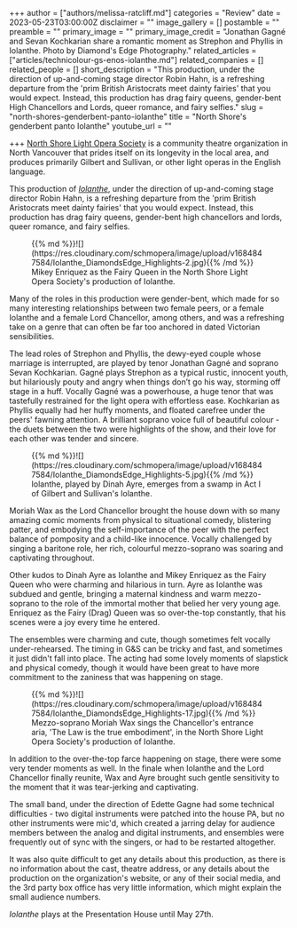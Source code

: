 +++
author = ["authors/melissa-ratcliff.md"]
categories = "Review"
date = 2023-05-23T03:00:00Z
disclaimer = ""
image_gallery = []
postamble = ""
preamble = ""
primary_image = ""
primary_image_credit = "Jonathan Gagné and Sevan Kochkarian share a romantic moment as Strephon and Phyllis in Iolanthe. Photo by Diamond's Edge Photography."
related_articles = ["articles/technicolour-gs-enos-iolanthe.md"]
related_companies = []
related_people = []
short_description = "This production, under the direction of up-and-coming stage director Robin Hahn, is a refreshing departure from the 'prim British Aristocrats meet dainty fairies' that you would expect. Instead, this production has drag fairy queens, gender-bent High Chancellors and Lords, queer romance, and fairy selfies."
slug = "north-shores-genderbent-panto-iolanthe"
title = "North Shore's genderbent panto Iolanthe"
youtube_url = ""

+++
[North Shore Light Opera Society](https://www.nslos.com/) is a community theatre organization in North Vancouver that prides itself on its longevity in the local area, and produces primarily Gilbert and Sullivan, or other light operas in the English language.

This production of [_Iolanthe_](https://tickets.phtheatre.org/TheatreManager/1/tmEvent/tmEvent789.html), under the direction of up-and-coming stage director Robin Hahn, is a refreshing departure from the 'prim British Aristocrats meet dainty fairies' that you would expect. Instead, this production has drag fairy queens, gender-bent high chancellors and lords, queer romance, and fairy selfies.

<figure data-type="image">{{% md %}}![](https://res.cloudinary.com/schmopera/image/upload/v1684847584/Iolanthe_DiamondsEdge_Highlights-2.jpg){{% /md %}}

<figcaption>Mikey Enriquez as the Fairy Queen in the North Shore Light Opera Society's production of Iolanthe.</figcaption>
</figure>

Many of the roles in this production were gender-bent, which made for so many interesting relationships between two female peers, or a female Iolanthe and a female Lord Chancellor, among others, and was a refreshing take on a genre that can often be far too anchored in dated Victorian sensibilities. 

The lead roles of Strephon and Phyllis, the dewy-eyed couple whose marriage is interrupted, are played by tenor Jonathan Gagné and soprano Sevan Kochkarian. Gagné plays Strephon as a typical rustic, innocent youth, but hilariously pouty and angry when things don’t go his way, storming off stage in a huff. Vocally Gagné was a powerhouse, a huge tenor that was tastefully restrained for the light opera with effortless ease. Kochkarian as Phyllis equally had her huffy moments, and floated carefree under the peers' fawning attention. A brilliant soprano voice full of beautiful colour - the duets between the two were highlights of the show, and their love for each other was tender and sincere. 

<figure data-type="image">{{% md %}}![](https://res.cloudinary.com/schmopera/image/upload/v1684847584/Iolanthe_DiamondsEdge_Highlights-5.jpg){{% /md %}}

<figcaption>Iolanthe, played by Dinah Ayre, emerges from a swamp in Act I of Gilbert and Sullivan's Iolanthe.</figcaption>
</figure>

Moriah Wax as the Lord Chancellor brought the house down with so many amazing comic moments from physical to situational comedy, blistering patter, and embodying the self-importance of the peer with the perfect balance of pomposity and a child-like innocence. Vocally challenged by singing a baritone role, her rich, colourful mezzo-soprano was soaring and captivating throughout. 

Other kudos to Dinah Ayre as Iolanthe and Mikey Enriquez as the Fairy Queen who were charming and hilarious in turn. Ayre as Iolanthe was subdued and gentle, bringing a maternal kindness and warm mezzo-soprano to the role of the immortal mother that belied her very young age. Enriquez as the Fairy (Drag) Queen was so over-the-top constantly, that his scenes were a joy every time he entered. 

The ensembles were charming and cute, though sometimes felt vocally under-rehearsed. The timing in G&S can be tricky and fast, and sometimes it just didn't fall into place. The acting had some lovely moments of slapstick and physical comedy, though it would have been great to have more commitment to the zaniness that was happening on stage.

<figure data-type="image">{{% md %}}![](https://res.cloudinary.com/schmopera/image/upload/v1684847584/Iolanthe_DiamondsEdge_Highlights-17.jpg){{% /md %}}

<figcaption>Mezzo-soprano Moriah Wax sings the Chancellor's entrance aria, 'The Law is the true embodiment', in the North Shore Light Opera Society's production of Iolanthe.</figcaption>
</figure>

In addition to the over-the-top farce happening on stage, there were some very tender moments as well. In the finale when Iolanthe and the Lord Chancellor finally reunite, Wax and Ayre brought such gentle sensitivity to the moment that it was tear-jerking and captivating. 

The small band, under the direction of Edette Gagne had some technical difficulties - two digital instruments were patched into the house PA, but no other instruments were mic'd, which created a jarring delay for audience members between the analog and digital instruments, and ensembles were frequently out of sync with the singers, or had to be restarted altogether. 

It was also quite difficult to get any details about this production, as there is no information about the cast, theatre address, or any details about the production on the organization's website, or any of their social media, and the 3rd party box office has very little information, which might explain the small audience numbers.

_Iolanthe_ plays at the Presentation House until May 27th. 
